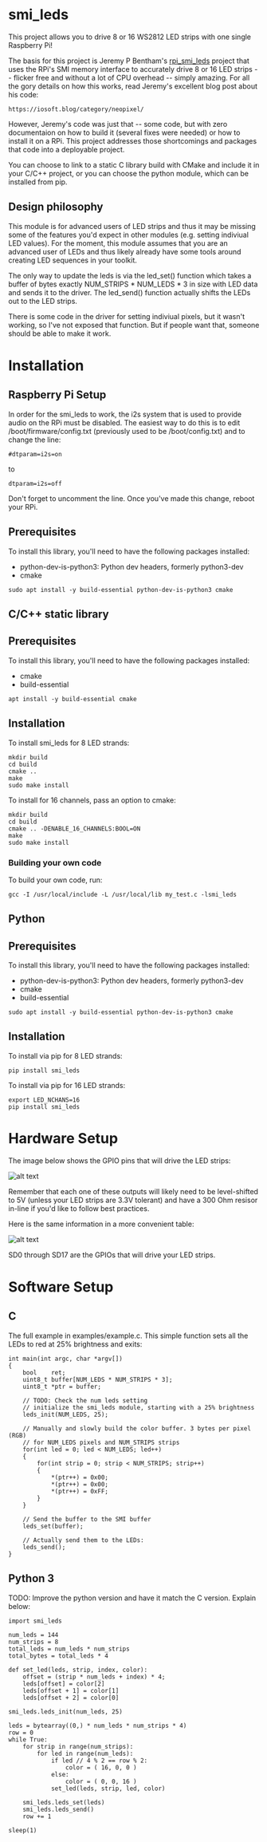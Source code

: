 # smi_leds

This project allows you to drive 8 or 16 WS2812 LED strips with one single Raspberry Pi!

The basis for this project is Jeremy P Bentham's [rpi_smi_leds](https://github.com/jbentham/rpi/tree/master)
project that uses the RPi's SMI memory interface to accurately drive 8 or 16 LED strips -- flicker free and without
a lot of CPU overhead -- simply amazing. For all the gory details on how this works,
read Jeremy's excellent blog post about his code:

    https://iosoft.blog/category/neopixel/

However, Jeremy's code was just that -- some code, but with zero documentaion on how to
build it (several fixes were needed) or how to install it on a RPi. This project 
addresses those shortcomings and packages that code into a deployable project.

You can choose to link to a static C library build with CMake and include it in your
C/C++ project, or you can choose the python module, which can be installed from pip.

## Design philosophy

This module is for advanced users of LED strips and thus it may be missing some of the 
features you'd expect in other modules (e.g. setting indiviual LED values). For the
moment, this module assumes that you are an advanced user of LEDs and thus likely
already have some tools around creating LED sequences in your toolkit. 

The only way to update the leds is via the led_set() function which takes a buffer
of bytes exactly NUM_STRIPS * NUM_LEDS * 3 in size with LED data and sends it to the 
driver. The led_send() function actually shifts the LEDs out to the LED strips.

There is some code in the driver for setting indiviual pixels, but it wasn't working,
so I've not exposed that function. But if people want that, someone should be able to
make it work.

# Installation

## Raspberry Pi Setup

In order for the smi_leds to work, the i2s system that is used to provide audio
on the RPi must be disabled. The easiest way to do this is to edit 
/boot/firmware/config.txt (previously used to be /boot/config.txt) and
to change the line:

```
#dtparam=i2s=on
```

to

```
dtparam=i2s=off

```

Don't forget to uncomment the line. Once you've made this change, reboot your
RPi.

## Prerequisites

To install this library, you'll need to have the following packages installed:

* python-dev-is-python3: Python dev headers, formerly python3-dev
* cmake

```
sudo apt install -y build-essential python-dev-is-python3 cmake
```

## C/C++ static library

## Prerequisites

To install this library, you'll need to have the following packages installed:

* cmake
* build-essential

```
apt install -y build-essential cmake
```

## Installation

To install smi_leds for 8 LED strands:

```
mkdir build
cd build
cmake ..
make
sudo make install
```

To install for 16 channels, pass an option to cmake:

```
mkdir build
cd build
cmake .. -DENABLE_16_CHANNELS:BOOL=ON
make
sudo make install
```

### Building your own code

To build your own code, run:

```
gcc -I /usr/local/include -L /usr/local/lib my_test.c -lsmi_leds
```

## Python 

## Prerequisites

To install this library, you'll need to have the following packages installed:

* python-dev-is-python3: Python dev headers, formerly python3-dev
* cmake
* build-essential

```
sudo apt install -y build-essential python-dev-is-python3 cmake
```

## Installation

To install via pip for 8 LED strands:

```
pip install smi_leds
```

To install via pip for 16 LED strands:

```
export LED_NCHANS=16
pip install smi_leds
```

# Hardware Setup

The image below shows the GPIO pins that will drive the LED strips:

![alt text](https://github.com/mayhem/smi_leds/blob/main/docs/rpi_smi_pinout.png?raw=true)

Remember that each one of these outputs will likely need to be level-shifted to 5V
(unless your LED strips are 3.3V tolerant) and have a 300 Ohm resisor in-line if you'd like
to follow best practices.

Here is the same information in a more convenient table:

![alt text](https://github.com/mayhem/smi_leds/blob/main/docs/rpi_smi_pins-2.png?raw=true)

SD0 through SD17 are the GPIOs that will drive your LED strips.

# Software Setup

## C

The full example in examples/example.c. This simple function sets all the LEDs to
red at 25% brightness and exits:

```
int main(int argc, char *argv[])
{
    bool    ret;
    uint8_t buffer[NUM_LEDS * NUM_STRIPS * 3];
    uint8_t *ptr = buffer;
    
    // TODO: Check the num leds setting
    // initialize the smi_leds module, starting with a 25% brightness
    leds_init(NUM_LEDS, 25);                   
    
    // Manually and slowly build the color buffer. 3 bytes per pixel (RGB) 
    // for NUM_LEDS pixels and NUM_STRIPS strips
    for(int led = 0; led < NUM_LEDS; led++)
    {                                                      
        for(int strip = 0; strip < NUM_STRIPS; strip++)
        {                       
            *(ptr++) = 0x00;    
            *(ptr++) = 0x00;    
            *(ptr++) = 0xFF;
        }             
    }
    
    // Send the buffer to the SMI buffer
    leds_set(buffer);    
    
    // Actually send them to the LEDs:
    leds_send();    
}
```

## Python 3

TODO: Improve the python version and have it match the C version. Explain below:

```
import smi_leds

num_leds = 144 
num_strips = 8
total_leds = num_leds * num_strips
total_bytes = total_leds * 4

def set_led(leds, strip, index, color):
    offset = (strip * num_leds + index) * 4;
    leds[offset] = color[2]
    leds[offset + 1] = color[1]
    leds[offset + 2] = color[0]

smi_leds.leds_init(num_leds, 25)

leds = bytearray((0,) * num_leds * num_strips * 4)
row = 0
while True:
    for strip in range(num_strips):
        for led in range(num_leds):
            if led // 4 % 2 == row % 2:
                color = ( 16, 0, 0 )
            else:
                color = ( 0, 0, 16 )
            set_led(leds, strip, led, color)

    smi_leds.leds_set(leds)
    smi_leds.leds_send()
    row += 1

sleep(1)
```
